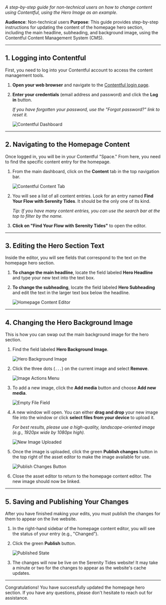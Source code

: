 _A step-by-step guide for non-technical users on how to change content using Contentful, using the Hero Image as an example._

**Audience**: Non-technical users
**Purpose**: This guide provides step-by-step instructions for updating the content of the homepage hero section, including the main headline, subheading, and background image, using the Contentful Content Management System (CMS).

---

## 1. Logging into Contentful

First, you need to log into your Contentful account to access the content management tools.

1.  **Open your web browser** and navigate to the [Contentful login page](https://be.contentful.com/login).

2.  **Enter your credentials** (email address and password) and click the **Log in** button.

    *If you have forgotten your password, use the "Forgot password?" link to reset it.*

    ![Contentful Dashboard](images/01-contentful-dashboard.png)

---

## 2. Navigating to the Homepage Content

Once logged in, you will be in your Contentful "Space." From here, you need to find the specific content entry for the homepage.

1.  From the main dashboard, click on the **Content** tab in the top navigation bar.

    ![Contentful Content Tab](images/02-content-list.png)

2.  You will see a list of all content entries. Look for an entry named **Find Your Flow with Serenity Tides**. It should be the only one of its kind.

    *Tip: If you have many content entries, you can use the search bar at the top to filter by the name.*

3.  **Click on "Find Your Flow with Serenity Tides"** to open the editor.

---

## 3. Editing the Hero Section Text

Inside the editor, you will see fields that correspond to the text on the homepage hero section.

1.  **To change the main headline**, locate the field labeled **Hero Headline** and type your new text into the text box.

2.  **To change the subheading**, locate the field labeled **Hero Subheading** and edit the text in the larger text box below the headline.

    ![Homepage Content Editor](images/03-editor-top.png)

---

## 4. Changing the Hero Background Image

This is how you can swap out the main background image for the hero section.

1.  Find the field labeled **Hero Background Image**.

    ![Hero Background Image](images/04-hero-background-image.png)

2.  Click the three dots (`...`) on the current image and select **Remove**.

    ![Image Actions Menu](images/05-image-actions-menu.png)

3.  To add a new image, click the **Add media** button and choose **Add new media**.

    ![Empty File Field](images/07-empty-file-field.png)

4.  A new window will open. You can either **drag and drop** your new image file into the window or click **select files from your device** to upload it.

    *For best results, please use a high-quality, landscape-oriented image (e.g., 1920px wide by 1080px high).*

    ![New Image Uploaded](images/08-new-image-uploaded.png)

5.  Once the image is uploaded, click the green **Publish changes** button in the top right of the asset editor to make the image available for use.

    ![Publish Changes Button](images/09-publish-changes-button.png)

6.  Close the asset editor to return to the homepage content editor. The new image should now be linked.

---

## 5. Saving and Publishing Your Changes

After you have finished making your edits, you must publish the changes for them to appear on the live website.

1.  In the right-hand sidebar of the homepage content editor, you will see the status of your entry (e.g., "Changed").

2.  Click the green **Publish** button.

    ![Published State](images/10-published-state.png)

3.  The changes will now be live on the Serenity Tides website! It may take a minute or two for the changes to appear as the website's cache updates.

---

Congratulations! You have successfully updated the homepage hero section. If you have any questions, please don't hesitate to reach out for assistance.

